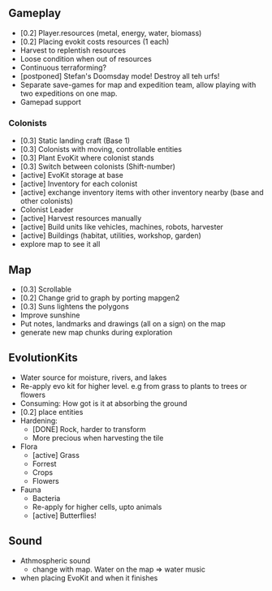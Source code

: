 
## Gameplay

* [0.2] Player.resources (metal, energy, water, biomass)
* [0.2] Placing evokit costs resources (1 each)
* Harvest to replentish resources
* Loose condition when out of resources
* Continuous terraforming?
* [postponed] Stefan's Doomsday mode! Destroy all teh urfs!
* Separate save-games for map and expedition team, allow playing with
  two expeditions on one map.
* Gamepad support


### Colonists

* [0.3] Static landing craft (Base 1)
* [0.3] Colonists with moving, controllable entities
* [0.3] Plant EvoKit where colonist stands
* [0.3] Switch between colonists (Shift-number)
* [active] EvoKit storage at base
* [active] Inventory for each colonist
* [active] exchange inventory items with other inventory nearby (base and other colonists)
* Colonist Leader
* [active] Harvest resources manually
* [active] Build units like vehicles, machines, robots, harvester
* [active] Buildings (habitat, utilities, workshop, garden)
* explore map to see it all


## Map

* [0.3] Scrollable
* [0.2] Change grid to graph by porting mapgen2
* [0.3] Suns lightens the polygons
* Improve sunshine 
* Put notes, landmarks and drawings (all on a sign) on the map
* generate new map chunks during exploration


## EvolutionKits

* Water source for moisture, rivers, and lakes
* Re-apply evo kit for higher level. e.g from grass to plants to trees or flowers
* Consuming: How got is it at absorbing the ground
* [0.2] place entities
* Hardening:
  * [DONE] Rock, harder to transform
  * More precious when harvesting the tile
* Flora
  * [active] Grass
  * Forrest
  * Crops
  * Flowers
* Fauna
  * Bacteria
  * Re-apply for higher cells, upto animals
  * [active] Butterflies!


## Sound

* Athmospheric sound
  * change with map. Water on the map => water music
* when placing EvoKit and when it finishes

